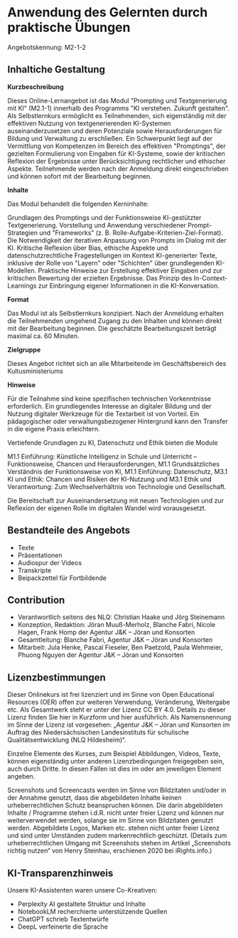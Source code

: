 # Anwendung des Gelernten durch praktische Übungen
Angebotskennung: M2-1-2 

## Inhaltiche Gestaltung

**Kurzbeschreibung**

Dieses Online-Lernangebot ist das Modul "Prompting und Textgenerierung mit KI" (M2.1-1) innerhalb des Programms "KI verstehen. Zukunft gestalten". Als Selbstlernkurs ermöglicht es Teilnehmenden, sich eigenständig mit der effektiven Nutzung von textgenerierenden KI-Systemen auseinanderzusetzen und deren Potenziale sowie Herausforderungen für Bildung und Verwaltung zu erschließen. Ein Schwerpunkt liegt auf der Vermittlung von Kompetenzen im Bereich des effektiven "Promptings", der gezielten Formulierung von Eingaben für KI-Systeme, sowie der kritischen Reflexion der Ergebnisse unter Berücksichtigung rechtlicher und ethischer Aspekte. Teilnehmende werden nach der Anmeldung direkt eingeschrieben und können sofort mit der Bearbeitung beginnen.

**Inhalte**

Das Modul behandelt die folgenden Kerninhalte:

Grundlagen des Promptings und der Funktionsweise KI-gestützter Textgenerierung.
Vorstellung und Anwendung verschiedener Prompt-Strategien und "Frameworks" (z. B. Rolle-Aufgabe-Kriterien-Ziel-Format).
Die Notwendigkeit der iterativen Anpassung von Prompts im Dialog mit der KI.
Kritische Reflexion über Bias, ethische Aspekte und datenschutzrechtliche Fragestellungen im Kontext KI-generierter Texte, inklusive der Rolle von "Layern" oder "Schichten" über grundlegenden KI-Modellen.
Praktische Hinweise zur Erstellung effektiver Eingaben und zur kritischen Bewertung der erzielten Ergebnisse.
Das Prinzip des In-Context-Learnings zur Einbringung eigener Informationen in die KI-Konversation.

**Format**

Das Modul ist als Selbstlernkurs konzipiert. Nach der Anmeldung erhalten die Teilnehmenden umgehend Zugang zu den Inhalten und können direkt mit der Bearbeitung beginnen. Die geschätzte Bearbeitungszeit beträgt maximal ca. 60 Minuten.

**Zielgruppe**

Dieses Angebot richtet sich an alle Mitarbeitende im Geschäftsbereich des Kultusministeriums

**Hinweise**

Für die Teilnahme sind keine spezifischen technischen Vorkenntnisse erforderlich. Ein grundlegendes Interesse an digitaler Bildung und der Nutzung digitaler Werkzeuge für die Textarbeit ist von Vorteil. Ein pädagogischer oder verwaltungsbezogener Hintergrund kann den Transfer in die eigene Praxis erleichtern. 

Vertiefende Grundlagen zu KI, Datenschutz und Ethik bieten die Module 

M1.1 Einführung: Künstliche Intelligenz in Schule und Unterricht – Funktionsweise, Chancen und Herausforderungen,
M1.1 Grundsätzliches Verständnis der Funktionsweise von KI, 
M1.1 Einführung: Datenschutz,
M3.1 KI und Ethik: Chancen und Risiken der KI-Nutzung und
M3.1 Ethik und Verantwortung: Zum Wechselverhältnis von Technologie und Gesellschaft.

Die Bereitschaft zur Auseinandersetzung mit neuen Technologien und zur Reflexion der eigenen Rolle im digitalen Wandel wird vorausgesetzt.


## Bestandteile des Angebots

- Texte
- Präsentationen
- Audiospur der Videos
- Transkripte
- Beipackzettel für Fortbildende


## Contribution

- Verantwortlich seitens des NLQ: Christian Haake und Jörg Steinemann 
- Konzeption, Redaktion: Jöran Muuß-Merholz, Blanche Fabri, Nicole Hagen, Frank Homp der Agentur J&K – Jöran und Konsorten
- Gesamtleitung: Blanche Fabri, Agentur J&K – Jöran und Konsorten
- Mitarbeit: Jula Henke, Pascal Fieseler, Ben Paetzold, Paula Wehmeier, Phuong Nguyen der Agentur J&K – Jöran und Konsorten

## Lizenzbestimmungen

Dieser Onlinekurs ist frei lizenziert und im Sinne von Open Educational Resources (OER) offen zur weiteren Verwendung, Veränderung, Weitergabe etc. Als Gesamtwerk steht er unter der Lizenz CC BY 4.0. Details zu dieser Lizenz finden Sie hier in Kurzform und hier ausführlich. Als Namensnennung im Sinne der Lizenz ist vorgesehen: „Agentur J&K – Jöran und Konsorten im Auftrag des Niedersächsischen Landesinstituts für schulische Qualitätsentwicklung (NLQ Hildesheim)“.

Einzelne Elemente des Kurses, zum Beispiel Abbildungen, Videos, Texte, können eigenständig unter anderen Lizenzbedingungen freigegeben sein, auch durch Dritte. In diesen Fällen ist dies im oder am jeweiligen Element angeben.

Screenshots und Screencasts werden im Sinne von Bildzitaten und/oder in der Annahme genutzt, dass die abgebildeten Inhalte keinen urheberrechtlichen Schutz beanspruchen können. Die darin abgebildeten Inhalte / Programme stehen i.d.R. nicht unter freier Lizenz und können nur weiterverwendet werden, solange sie im Sinne von Bildzitaten genutzt werden. Abgebildete Logos, Marken etc. stehen nicht unter freier Lizenz und sind unter Umständen zudem markenrechtlich geschützt. (Details zum urheberrechtlichen Umgang mit Screenshots stehen im Artikel „Screenshots richtig nutzen“ von Henry Steinhau, erschienen 2020 bei iRights.info.)

## KI-Transparenzhinweis

Unsere KI-Assistenten waren unsere Co-Kreativen:
- Perplexity AI gestaltete Struktur und Inhalte
- NotebookLM recherchierte unterstützende Quellen
- ChatGPT schrieb Textentwürfe
- DeepL verfeinerte die Sprache
